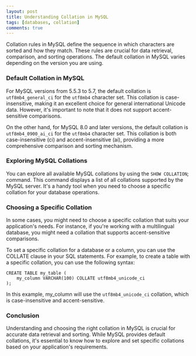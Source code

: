 ```yaml
---
layout: post
title: Understanding Collation in MySQL
tags: [databases, collation]
comments: true
---
```

Collation rules in MySQL define the sequence in which characters are sorted and how they match. These rules are crucial for data retrieval, comparison, and sorting operations. The default collation in MySQL varies depending on the version you are using.
### Default Collation in MySQL
For MySQL versions from 5.5.3 to 5.7, the default collation is `utf8mb4_general_ci` for the `utf8mb4` character set. This collation is case-insensitive, making it an excellent choice for general international Unicode data. However, it's important to note that it does not support accent-sensitive comparisons.

On the other hand, for MySQL 8.0 and later versions, the default collation is `utf8mb4_0900_ai_ci` for the `utf8mb4` character set. This collation is both case-insensitive (ci) and accent-insensitive (ai), providing a more comprehensive comparison and sorting mechanism.

### Exploring MySQL Collations
You can explore all available MySQL collations by using the `SHOW COLLATION`; command. This command displays a list of all collations supported by the MySQL server. It's a handy tool when you need to choose a specific collation for your database operations.

### Choosing a Specific Collation
In some cases, you might need to choose a specific collation that suits your application's needs. For instance, if you're working with a multilingual database, you might need a collation that supports accent-sensitive comparisons.

To set a specific collation for a database or a column, you can use the COLLATE clause in your SQL statements. For example, to create a table with a specific collation, you can use the following syntax:
```
CREATE TABLE my_table (
    my_column VARCHAR(100) COLLATE utf8mb4_unicode_ci
);
```

In this example, my_column will use the `utf8mb4_unicode_ci` collation, which is case-insensitive and accent-sensitive.

### Conclusion
Understanding and choosing the right collation in MySQL is crucial for accurate data retrieval and sorting. While MySQL provides default collations, it's essential to know how to explore and set specific collations based on your application's requirements.
